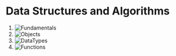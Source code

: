 # Data Structures and Algorithms
1. ![Fundamentals](fundamentals)
2. ![Objects](object)
3. ![DataTypes](dataTypes)
4. ![Functions](functions)



